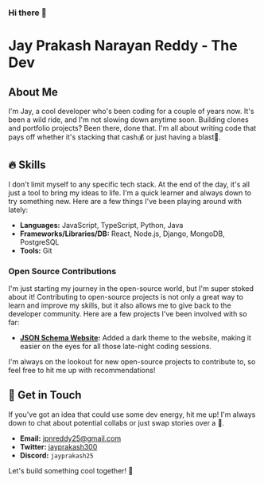 ### Hi there 👋

#  Jay Prakash Narayan Reddy - The Dev 

## About Me

I'm Jay, a cool developer who's been coding for a couple of years now. It's been a wild ride, and I'm not slowing down anytime soon. Building clones and portfolio projects? Been there, done that. I'm all about writing code that pays off whether it's stacking that cash💰 or just having a blast🥳.

## 🔥 Skills

I don't limit myself to any specific tech stack. At the end of the day, it's all just a tool to bring my ideas to life. I'm a quick learner and always down to try something new. Here are a few things I've been playing around with lately:

- **Languages:** JavaScript, TypeScript, Python, Java
- **Frameworks/Libraries/DB:** React, Node.js, Django, MongoDB, PostgreSQL
- **Tools:** Git

### Open Source Contributions

I'm just starting my journey in the open-source world, but I'm super stoked about it! Contributing to open-source projects is not only a great way to learn and improve my skills, but it also allows me to give back to the developer community. Here are a few projects I've been involved with so far:

- **[JSON Schema Website](https://github.com/json-schema-org/website):** Added a dark theme to the website, making it easier on the eyes for all those late-night coding sessions.

I'm always on the lookout for new open-source projects to contribute to, so feel free to hit me up with recommendations!


## 💸 Get in Touch

If you've got an idea that could use some  dev energy, hit me up! I'm always down to chat about potential collabs or just swap stories over a 🍻.

- **Email:** [jpnreddy25@gmail.com](mailto:jpnreddy25@gmail.com)
- **Twitter:** [jayprakash300](https://twitter.com/Jayprakash300)
- **Discord:** `jayprakash25`

Let's build something cool together! 🚀



